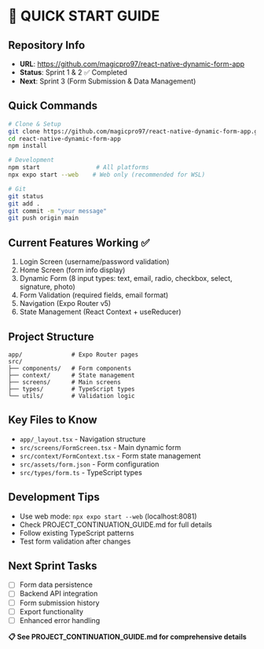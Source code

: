 # 🚀 QUICK START GUIDE

## Repository Info
- **URL**: https://github.com/magicpro97/react-native-dynamic-form-app
- **Status**: Sprint 1 & 2 ✅ Completed
- **Next**: Sprint 3 (Form Submission & Data Management)

## Quick Commands
```bash
# Clone & Setup
git clone https://github.com/magicpro97/react-native-dynamic-form-app.git
cd react-native-dynamic-form-app
npm install

# Development
npm start                # All platforms
npx expo start --web    # Web only (recommended for WSL)

# Git
git status
git add .
git commit -m "your message"
git push origin main
```

## Current Features Working ✅
1. Login Screen (username/password validation)
2. Home Screen (form info display)
3. Dynamic Form (8 input types: text, email, radio, checkbox, select, signature, photo)
4. Form Validation (required fields, email format)
5. Navigation (Expo Router v5)
6. State Management (React Context + useReducer)

## Project Structure
```
app/              # Expo Router pages
src/
├── components/   # Form components
├── context/      # State management
├── screens/      # Main screens
├── types/        # TypeScript types
└── utils/        # Validation logic
```

## Key Files to Know
- `app/_layout.tsx` - Navigation structure
- `src/screens/FormScreen.tsx` - Main dynamic form
- `src/context/FormContext.tsx` - Form state management
- `src/assets/form.json` - Form configuration
- `src/types/form.ts` - TypeScript types

## Development Tips
- Use web mode: `npx expo start --web` (localhost:8081)
- Check PROJECT_CONTINUATION_GUIDE.md for full details
- Follow existing TypeScript patterns
- Test form validation after changes

## Next Sprint Tasks
- [ ] Form data persistence
- [ ] Backend API integration
- [ ] Form submission history
- [ ] Export functionality
- [ ] Enhanced error handling

**📋 See PROJECT_CONTINUATION_GUIDE.md for comprehensive details**
